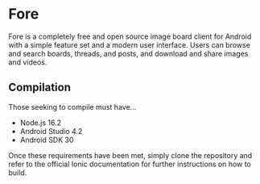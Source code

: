 # Fore
Fore is a completely free and open source image board client for Android with a
simple feature set and a modern user interface. Users can browse and search
boards, threads, and posts, and download and share images and videos.

## Compilation
Those seeking to compile must have...

- Node.js 16.2
- Android Studio 4.2
- Android SDK 30

Once these requirements have been met, simply clone the repository and refer to
the official Ionic documentation for further instructions on how to build.
